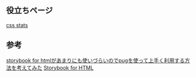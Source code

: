 ## 役立ちページ

[css stats](https://cssstats.com/stats/)

## 参考

[storybook for htmlがあまりにも使いづらいのでpugを使って上手く利用する方法を考えてみた](https://qiita.com/BigFly3/items/1e9bf8c0a3f786556bb7)
[Storybook for HTML](https://storybook.js.org/docs/guides/guide-html/)
